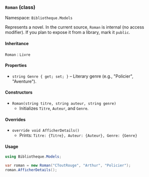 ### `Roman` (class)

Namespace: `Bibliotheque.Models`

Represents a novel. In the current source, `Roman` is internal (no access modifier). If you plan to expose it from a library, mark it `public`.

#### Inheritance
`Roman` : `Livre`

#### Properties
- `string Genre { get; set; }` – Literary genre (e.g., "Policier", "Aventure").

#### Constructors
- `Roman(string titre, string auteur, string genre)`
  - Initializes `Titre`, `Auteur`, and `Genre`.

#### Overrides
- `override void AfficherDetails()`
  - Prints: `Titre: {Titre}, Auteur: {Auteur}, Genre: {Genre}`

#### Usage
```csharp
using Bibliotheque.Models;

var roman = new Roman("CToutRouge", "Arthur", "Policier");
roman.AfficherDetails();
```

